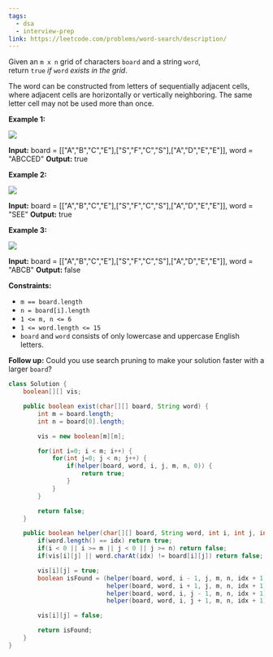 ```yaml
---
tags:
  - dsa
  - interview-prep
link: https://leetcode.com/problems/word-search/description/
---
```

Given an `m x n` grid of characters `board` and a string `word`, return `true` _if_ `word` _exists in the grid_.

The word can be constructed from letters of sequentially adjacent cells, where adjacent cells are horizontally or vertically neighboring. The same letter cell may not be used more than once.

**Example 1:**

![](https://assets.leetcode.com/uploads/2020/11/04/word2.jpg)

**Input:** board = [["A","B","C","E"],["S","F","C","S"],["A","D","E","E"]], word = "ABCCED"
**Output:** true

**Example 2:**

![](https://assets.leetcode.com/uploads/2020/11/04/word-1.jpg)

**Input:** board = [["A","B","C","E"],["S","F","C","S"],["A","D","E","E"]], word = "SEE"
**Output:** true

**Example 3:**

![](https://assets.leetcode.com/uploads/2020/10/15/word3.jpg)

**Input:** board = [["A","B","C","E"],["S","F","C","S"],["A","D","E","E"]], word = "ABCB"
**Output:** false

**Constraints:**

- `m == board.length`
- `n = board[i].length`
- `1 <= m, n <= 6`
- `1 <= word.length <= 15`
- `board` and `word` consists of only lowercase and uppercase English letters.

**Follow up:** Could you use search pruning to make your solution faster with a larger `board`?

```Java
class Solution {
    boolean[][] vis;

    public boolean exist(char[][] board, String word) {
        int m = board.length;
        int n = board[0].length;

        vis = new boolean[m][n];

        for(int i=0; i < m; i++) {
            for(int j=0; j < n; j++) {
                if(helper(board, word, i, j, m, n, 0)) {
                    return true;
                }
            }
        }

        return false;
    }

    public boolean helper(char[][] board, String word, int i, int j, int m, int n, int idx) {
        if(word.length() == idx) return true;
        if(i < 0 || i >= m || j < 0 || j >= n) return false;
        if(vis[i][j] || word.charAt(idx) != board[i][j]) return false;

        vis[i][j] = true;
        boolean isFound = (helper(board, word, i - 1, j, m, n, idx + 1) ||
                           helper(board, word, i + 1, j, m, n, idx + 1) ||
                           helper(board, word, i, j - 1, m, n, idx + 1) ||
                           helper(board, word, i, j + 1, m, n, idx + 1));

        vis[i][j] = false;

        return isFound;
    }
}
```